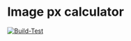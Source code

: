 # Image px calculator


[![Build-Test](https://github.com/harou24/image_px_calculator/actions/workflows/pythonapp.yml/badge.svg)](https://github.com/harou24/image_px_calculator/actions/workflows/pythonapp.yml)
